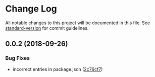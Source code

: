 # Change Log

All notable changes to this project will be documented in this file. See [standard-version](https://github.com/conventional-changelog/standard-version) for commit guidelines.

<a name="0.0.2"></a>
## 0.0.2 (2018-09-26)


### Bug Fixes

* incorrect entries in package.json ([2c76cf7](https://github.com/Jyve-App/ion-calendar/commit/2c76cf7))
